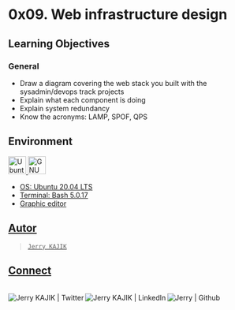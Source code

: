 # 0x09. Web infrastructure design

## Learning Objectives

### General

* Draw a diagram covering the web stack you built with the sysadmin/devops track projects
* Explain what each component is doing
* Explain system redundancy
* Know the acronyms: LAMP, SPOF, QPS

## Environment

<div>
<!-- Ubuntu --> <a href="https://ubuntu.com/" target="_blank"><img height="36px" src="https://raw.githubusercontent.com/Jerry-kjk/xelar_theme_profile/main/icons/ubuntu-icon.svg" alt="Ubuntu"> </a> <!-- GNU Bash --> <a href="https://www.gnu.org/software/bash/" target="_blank"><img height="36px" src="https://raw.githubusercontent.com/Jerry-kjk/xelar_theme_profile/main/icons/gnu-bash-logo.svg" alt="GNU Bash">
</div>

* OS: Ubuntu 20.04 LTS
* Terminal: Bash 5.0.17
* Graphic editor

## Autor

>```Jerry KAJIK```

## Connect

<br>
<div>
<!-- Twitter -->
<a href="https://twitter.com/jerry_kajik" target="_blank"> <img align="left" alt="Jerry KAJIK | Twitter" src="https://img.shields.io/twitter/follow/jerry_uy?style=social"/> </a>
<!-- Linkedin -->
<a href="https://www.linkedin.com/in/jerry-kajik-576792258/" target="_blank"> <img align="left" alt="Jerry KAJIK | LinkedIn" src="https://img.shields.io/badge/LinkedIn-Follow-blue?style=social&logo=linkedin"/> </a>
<!-- Github -->
<a href="https://github.com/Jerry-kjk/" target="_blank"> <img align="left" src="https://img.shields.io/github/followers/Jerry-kjk?style=social" alt="Jerry | Github"> </a>
</br>
</div>

